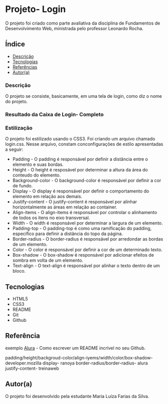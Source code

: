 # Projeto- Login

O projeto foi criado como parte avaliativa da disciplina de Fundamentos de Desenvolvimento Web, ministrada pelo professor Leonardo Rocha.

## Índice

* [Descrição](#descrição)
* [Tecnologias](#tecnologias)
* [Referências](#referência)
* [Autor(a)](#autora)

### Descrição 

O projeto se consiste, basicamente, em uma tela de login, como diz o nome do projeto.

### Resultado da Caixa de Login- Completo


### Estilização

O projeto foi estilizado usando o CSS3. Foi criando um arquivo chamado login.css. Nesse arquivo, constam conconfigurações de estilo apresentadas a seguir:

* Padding - O padding é responsável por definir a distância entre o elemento e suas bordas.
* Height - O height é resposável por determinar a altura da área do conteudo do elemento.
* Background-color - O background-color é responsável por definir a cor de fundo.
* Display - O display é responsável por definir o comportamento do elemento em relação aos demais.
* Justify-content - O justify-content é responsável por alinhar horizontalmente as áreas em relação ao container.
* Align-items - O align-items é responsável por controlar o alinhamento de todos os itens no eixo transversal.
* Width - O width é responsável por determinar a largura de um elemento.
* Padding-top - O padding-top é como uma ramificação do padding, específico para definir a distância do topo da página.
* Border-radius - O border-radius é responsável por arredondar as bordas de um elemento.
* Color - O color é responsável por definir a cor de um determinado texto.
* Box-shadow - O box-shadow é responsável por adicionar efeitos de sombra em volta de um elemento.
* Text-align - O text-align é responsável por alinhar o texto dentro de um bloco.

## Tecnologias

* HTML5 
* CSS3
* README
* Git
* Github

## Referência

exemplo [Alura](https://www.alura.com.br/artigos/escrever-bom-readme) - Como escrever um README incrível no seu Github.

padding/height/backgroud-color/align-iyems/width/color/box-shadow- developer.mozilla 
display- ranoya
border-radius/border-radius- alura
justify-content- treinaweb

## Autor(a)

O projeto foi desenvolvido pela estudante Maria Luíza Farias da Silva.